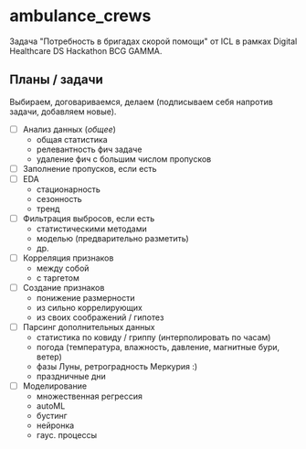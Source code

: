# ambulance_crews
Задача "Потребность в бригадах скорой помощи" от ICL в рамках Digital Healthcare DS Hackathon BCG GAMMA.

## Планы / задачи
Выбираем, договариваемся, делаем (подписываем себя напротив задачи, добавляем новые).
- [ ] Анализ данных (*общее*)
	* общая статистика
	* релевантность фич задаче
	* удаление фич с большим числом пропусков
- [ ] Заполнение пропусков, если есть
- [ ] EDA
	* стационарность
	* сезонность
	* тренд
- [ ] Фильтрация выбросов, если есть
	* статистическими методами
	* моделью (предварительно разметить)
	* др.
- [ ] Корреляция признаков
	* между собой
	* с таргетом
- [ ] Создание признаков
	* понижение размерности
	* из сильно коррелирующих
	* из своих соображений / гипотез
- [ ] Парсинг дополнительных данных
	* статистика по ковиду / гриппу (интерполировать по часам)
	* погода (температура, влажность, давление, магнитные бури, ветер)
	* фазы Луны, ретроградность Меркурия :)
	* праздничные дни
- [ ] Моделирование
	* множественная регрессия
	* autoML
	* бустинг
	* нейронка
	* гаус. процессы